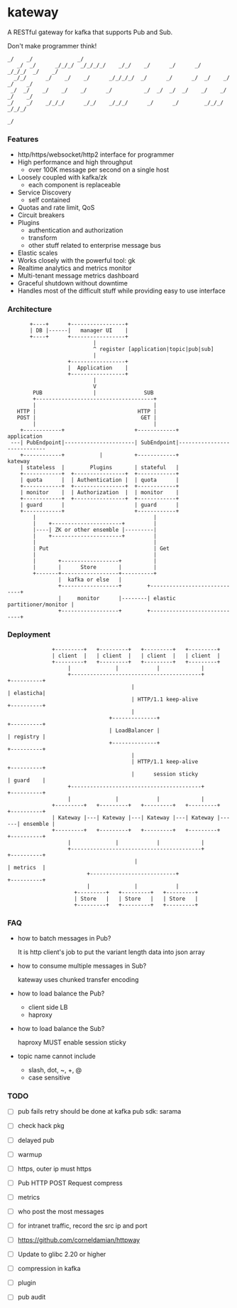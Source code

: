 # kateway

A RESTful gateway for kafka that supports Pub and Sub.

Don't make programmer think!

    _/    _/              _/
       _/  _/      _/_/_/  _/_/_/_/    _/_/    _/      _/      _/    _/_/_/  _/    _/
      _/_/      _/    _/    _/      _/_/_/_/  _/      _/      _/  _/    _/  _/    _/
     _/  _/    _/    _/    _/      _/          _/  _/  _/  _/    _/    _/  _/    _/
    _/    _/    _/_/_/      _/_/    _/_/_/      _/      _/        _/_/_/    _/_/_/
                                                                               _/

### Features

- http/https/websocket/http2 interface for programmer
- High performance and high throughput
  - over 100K message per second on a single host
- Loosely coupled with kafka/zk
  - each component is replaceable
- Service Discovery
  - self contained
- Quotas and rate limit, QoS
- Circuit breakers
- Plugins
  - authentication and authorization
  - transform
  - other stuff related to enterprise message bus
- Elastic scales
- Works closely with the powerful tool: gk
- Realtime analytics and metrics monitor
- Multi-tenant message metrics dashboard
- Graceful shutdown without downtime
- Handles most of the difficult stuff while providing easy to use interface

### Architecture

           +----+      +-----------------+          
           | DB |------|   manager UI    |
           +----+      +-----------------+                                                  
                               |                                                           
                               ^ register [application|topic|pub|sub]                       
                               |                                                          
                       +-----------------+                                                 
                       |  Application    |                                                
                       +-----------------+                                               
                               |                                                        
                               V                                                       
            PUB                |               SUB                                    
            +-------------------------------------+                                  
            |                                     |                                         
       HTTP |                                HTTP |                                        
       POST |                                 GET |                                       
            |                                     |                                      
        +------------+                      +------------+                 application 
     ---| PubEndpoint|----------------------| SubEndpoint|---------------------------- 
        +------------+           |          +------------+                     kateway
        | stateless  |        Plugins       | stateful   |                           
        +------------+  +----------------+  +------------+                          
        | quota      |  | Authentication |  | quota      |                         
        +------------+  +----------------+  +------------+                          
        | monitor    |  | Authorization  |  | monitor    |                         
        +------------+  +----------------+  +------------+                        
        | guard      |                      | guard      |                       
        +------------+                      +------------+                      
            |                                     |    
            |    +----------------------+         |  
            |----| ZK or other ensemble |---------| 
            |    +----------------------+         |
            |                                     |    
            | Put                                 | Get
            |                                     |                     
            |       +------------------+          |     
            |       |      Store       |          |    
            +-------+------------------+----------+   
                    |  kafka or else   |
                    +------------------+        +-----------------------------+
                    |     monitor      |--------| elastic partitioner/monitor |
                    +------------------+        +-----------------------------+


### Deployment

                  +---------+   +---------+   +---------+   +---------+      
                  | client  |   | client  |   | client  |   | client  |     
                  +---------+   +---------+   +---------+   +---------+    
                       |              |            |             |
                       +-----------------------------------------+           +----------+
                                           |                                 | elasticha|
                                           | HTTP/1.1 keep-alive             +----------+
                                           |     
                                    +--------------+                         +----------+
                                    | LoadBalancer |                         | registry |
                                    +--------------+                         +----------+
                                           |
                                           | HTTP/1.1 keep-alive             +----------+
                                           |      session sticky             | guard    |
                       +-----------------------------------------+           +----------+
                       |              |            |             |      
                  +---------+   +---------+   +---------+   +---------+      +----------+
                  | Kateway |---| Kateway |---| Kateway |---| Kateway |------| ensemble |
                  +---------+   +---------+   +---------+   +---------+      +----------+
                       |              |            |             |
                       +-----------------------------------------+           +----------+
                                            |                                | metrics  |
                             +---------------------------+                   +----------+
                             |              |            |             
                         +---------+   +---------+   +---------+   
                         | Store   |   | Store   |   | Store   |
                         +---------+   +---------+   +---------+   

### FAQ

- how to batch messages in Pub?

  It is http client's job to put the variant length data into json array

- how to consume multiple messages in Sub?

  kateway uses chunked transfer encoding

- how to load balance the Pub?

  - client side LB
  - haproxy

- how to load balance the Sub?

  haproxy MUST enable session sticky

- topic name cannot include
  - slash, dot, ~, +, @
  - case sensitive

### TODO

- [ ] pub fails retry should be done at kafka pub sdk: sarama
- [ ] check hack pkg
- [ ] delayed pub
- [ ] warmup
- [ ] https, outer ip must https
- [ ] Pub HTTP POST Request compress
- [ ] metrics
- [ ] who post the most messages
- [ ] for intranet traffic, record the src ip and port
- [ ] https://github.com/corneldamian/httpway
- [ ] Update to glibc 2.20 or higher
- [ ] compression in kafka
- [ ] plugin
- [ ] pub audit

